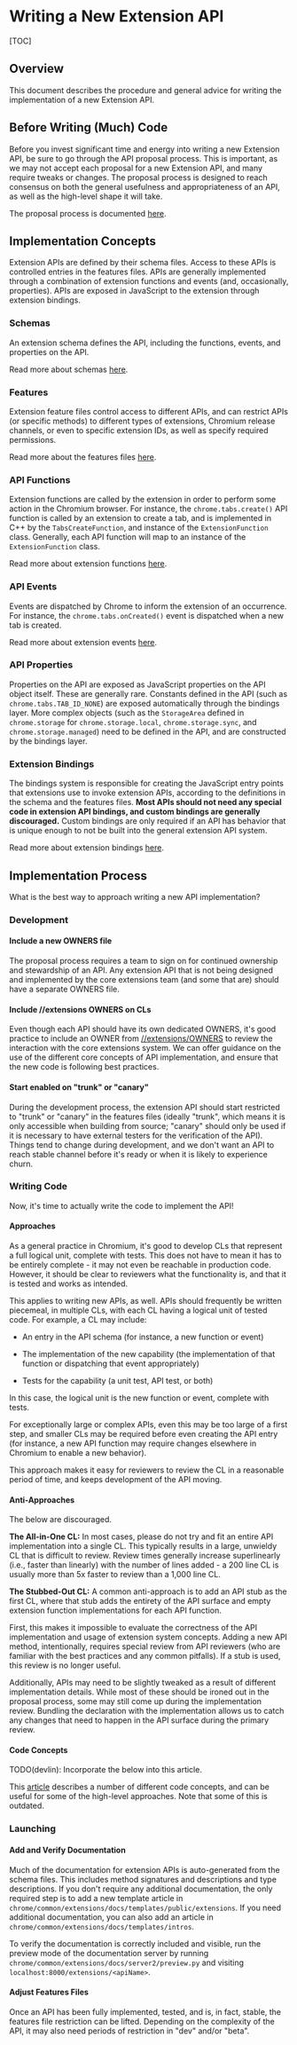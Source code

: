 # Writing a New Extension API

[TOC]

## Overview
This document describes the procedure and general advice for writing the implementation of a new Extension API.

## Before Writing (Much) Code
Before you invest significant time and energy into writing a new Extension API, be sure to go through the API proposal process.  This is important, as we may not accept each proposal for a new Extension API, and many require tweaks or changes.  The proposal process is designed to reach consensus on both the general usefulness and appropriateness of an API, as well as the high-level shape it will take.

The proposal process is documented [here](/extensions/docs/new_api_proposal.md).

## Implementation Concepts
Extension APIs are defined by their schema files.  Access to these APIs is
controlled entries in the features files.  APIs are generally implemented
through a combination of extension functions and events (and, occasionally,
properties).  APIs are exposed in JavaScript to the extension through extension
bindings.

### Schemas
An extension schema defines the API, including the functions, events, and
properties on the API.

Read more about schemas [here](/chrome/common/extensions/api/schemas.md).

### Features
Extension feature files control access to different APIs, and can restrict APIs
(or specific methods) to different types of extensions, Chromium release
channels, or even to specific extension IDs, as well as specify required
permissions.

Read more about the features files
[here](chrome/common/extensions/api/_features.md).

### API Functions
Extension functions are called by the extension in order to perform some action
in the Chromium browser.  For instance, the `chrome.tabs.create()` API function
is called by an extension to create a tab, and is implemented in C++ by the
`TabsCreateFunction`, and instance of the `ExtensionFunction` class.  Generally,
each API function will map to an instance of the `ExtensionFunction` class.

Read more about extension functions [here](extensions/docs/api_functions.md).

### API Events
Events are dispatched by Chrome to inform the extension of an occurrence.  For
instance, the `chrome.tabs.onCreated()` event is dispatched when a new tab is
created.

Read more about extension events [here](extensions/docs/events.md).

### API Properties
Properties on the API are exposed as JavaScript properties on the API object
itself.  These are generally rare.  Constants defined in the API (such as
`chrome.tabs.TAB_ID_NONE`) are exposed automatically through the bindings layer.
More complex objects (such as the `StorageArea` defined in `chrome.storage` for
`chrome.storage.local`, `chrome.storage.sync`, and `chrome.storage.managed`)
need to be defined in the API, and are constructed by the bindings layer.

### Extension Bindings
The bindings system is responsible for creating the JavaScript entry points
that extensions use to invoke extension APIs, according to the definitions in
the schema and the features files.  **Most APIs should not need any special code
in extension API bindings, and custom bindings are generally discouraged.**
Custom bindings are only required if an API has behavior that is unique enough
to not be built into the general extension API system.

Read more about extension bindings [here](extensions/renderer/bindings.md).

## Implementation Process
What is the best way to approach writing a new API implementation?

### Development
#### Include a new OWNERS file
The proposal process requires a team to sign on for continued ownership and
stewardship of an API.  Any extension API that is not being designed and
implemented by the core extensions team (and some that are) should have a
separate OWNERS file.

#### Include //extensions OWNERS on CLs
Even though each API should have its own dedicated OWNERS, it's good practice
to include an OWNER from [//extensions/OWNERS](/extensions/OWNERS) to review the
interaction with the core extensions system.  We can offer guidance on the use
of the different core concepts of API implementation, and ensure that the new
code is following best practices.

#### Start enabled on "trunk" or "canary"
During the development process, the extension API should start restricted to
"trunk" or "canary" in the features files (ideally "trunk", which means it is
only accessible when building from source; "canary" should only be used if it
is necessary to have external testers for the verification of the API).  Things
tend to change during development, and we don't want an API to reach stable
channel before it's ready or when it is likely to experience churn.

### Writing Code
Now, it's time to actually write the code to implement the API!

#### Approaches
As a general practice in Chromium, it's good to develop CLs that represent a
full logical unit, complete with tests.  This does not have to mean it has to
be entirely complete - it may not even be reachable in production code.
However, it should be clear to reviewers what the functionality is, and that it
is tested and works as intended.

This applies to writing new APIs, as well. APIs should frequently be written
piecemeal, in multiple CLs, with each CL having a logical unit of tested code.
For example, a CL may include:
* An entry in the API schema (for instance, a new function or event)

* The implementation of the new capability (the implementation of that function
  or dispatching that event appropriately)

* Tests for the capability (a unit test, API test, or both)

In this case, the logical unit is the new function or event, complete with tests.

For exceptionally large or complex APIs, even this may be too large of a first
step, and smaller CLs may be required before even creating the API entry (for
instance, a new API function may require changes elsewhere in Chromium to
enable a new behavior).

This approach makes it easy for reviewers to review the CL in a reasonable
period of time, and keeps development of the API moving.

#### Anti-Approaches
The below are discouraged.

**The All-in-One CL:**
In most cases, please do not try and fit an entire API implementation into a
single CL.  This typically results in a large, unwieldy CL that is difficult to
review.  Review times generally increase superlinearly (i.e., faster than
linearly) with the number of lines added - a 200 line CL is usually more than
5x faster to review than a 1,000 line CL.

**The Stubbed-Out CL:**
A common anti-approach is to add an API stub as the first CL, where that stub
adds the entirety of the API surface and empty extension function
implementations for each API function.

First, this makes it impossible to evaluate the correctness of the API
implementation and usage of extension system concepts.  Adding a new API
method, intentionally, requires special review from API reviewers (who are
familiar with the best practices and any common pitfalls).  If a stub is used,
this review is no longer useful.

Additionally, APIs may need to be slightly tweaked as a result of different implementation details.  While most of these should be ironed out in the proposal process, some may still come up during the implementation review.  Bundling the declaration with the implementation allows us to catch any changes that need to happen in the API surface during the primary review.

#### Code Concepts
TODO(devlin): Incorporate the below into this article.

This [article](https://www.chromium.org/developers/design-documents/extensions/proposed-changes/creating-new-apis)
describes a number of different code concepts, and can be useful for some of
the high-level approaches.  Note that some of this is outdated.

### Launching

#### Add and Verify Documentation
Much of the documentation for extension APIs is auto-generated from the schema
files.  This includes method signatures and descriptions and type descriptions.
If you don't require any additional documentation, the only required step is to
add a new template article in
`chrome/common/extensions/docs/templates/public/extensions`.  If you need
additional documentation, you can also add an article in
`chrome/common/extensions/docs/templates/intros`.

To verify the documentation is correctly included and visible, run the preview
mode of the documentation server by running
`chrome/common/extensions/docs/server2/preview.py` and visiting
`localhost:8000/extensions/<apiName>`.

#### Adjust Features Files
Once an API has been fully implemented, tested, and is, in fact, stable, the
features file restriction can be lifted.  Depending on the complexity of the
API, it may also need periods of restriction in "dev" and/or "beta".
